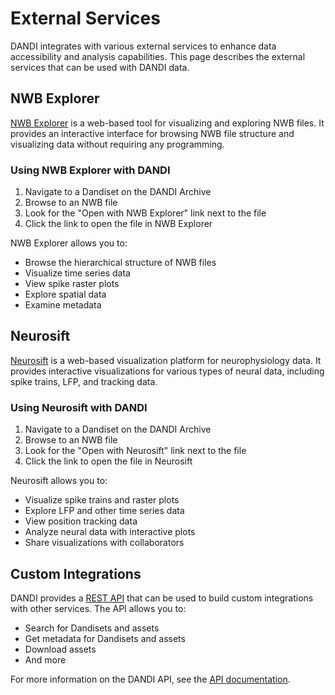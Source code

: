 # External Services

DANDI integrates with various external services to enhance data accessibility and analysis capabilities. This page describes the external services that can be used with DANDI data.

## NWB Explorer

[NWB Explorer](https://nwbexplorer.opensourcebrain.org/) is a web-based tool for visualizing and exploring NWB files. It provides an interactive interface for browsing NWB file structure and visualizing data without requiring any programming.

### Using NWB Explorer with DANDI

1. Navigate to a Dandiset on the DANDI Archive
2. Browse to an NWB file
3. Look for the "Open with NWB Explorer" link next to the file
4. Click the link to open the file in NWB Explorer

NWB Explorer allows you to:

- Browse the hierarchical structure of NWB files
- Visualize time series data
- View spike raster plots
- Explore spatial data
- Examine metadata

## Neurosift

[Neurosift](https://neurosift.app/) is a web-based visualization platform for neurophysiology data. It provides interactive visualizations for various types of neural data, including spike trains, LFP, and tracking data.

### Using Neurosift with DANDI

1. Navigate to a Dandiset on the DANDI Archive
2. Browse to an NWB file
3. Look for the "Open with Neurosift" link next to the file
4. Click the link to open the file in Neurosift

Neurosift allows you to:

- Visualize spike trains and raster plots
- Explore LFP and other time series data
- View position tracking data
- Analyze neural data with interactive plots
- Share visualizations with collaborators

## Custom Integrations

DANDI provides a [REST API](https://api.dandiarchive.org/swagger) that can be used to build custom integrations with other services. The API allows you to:

- Search for Dandisets and assets
- Get metadata for Dandisets and assets
- Download assets
- And more

For more information on the DANDI API, see the [API documentation](../../api/rest-api.md).
